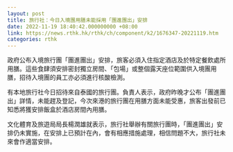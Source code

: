 ```yaml
---
layout: post
title: 旅行社：今日入境團用膳未能採用「團進團出」安排
date: 2022-11-19 18:40:42.000000000 +08:00
link: https://news.rthk.hk/rthk/ch/component/k2/1676347-20221119.htm
categories: rthk
---
```


政府公布入境旅行團「團進團出」安排，旅客必須入住指定酒店及於特定餐飲處所用膳。這些食肆須安排密封獨立房間、「包場」或整個露天座位範圍供入境團用膳，招待入境團的員工亦必須進行核酸檢測。

有本地旅行社今日招待來自泰國的旅行團。負責人表示，政府昨晚才公布「團進團出」詳情，未能趕及登記，今次來港的旅行團在用膳方面未能受惠，旅客出發前已知悉將獲安排飯盒於酒店房間內用膳。

文化體育及旅遊局局長楊潤雄就表示，旅行社舉辦有關旅行團時，「團進團出」安排仍未實施，在安排上已預計在內，會有相應措施處理，相信問題不大，旅行社未來會作適當安排。
